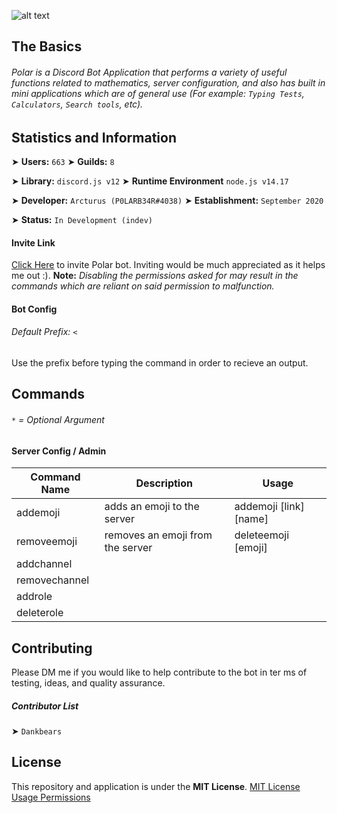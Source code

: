 
![alt text](https://cdn.discordapp.com/attachments/767584637156327484/869767759796531290/github_readme_banner.png "g")

## The Basics
###### Polar is a Discord Bot Application that performs a variety of useful functions related to mathematics, server configuration, and also has built in mini applications which are of general use (For example: `Typing Tests`, `Calculators`, `Search tools`, etc).

## Statistics and Information
➤ **Users:** `663`
➤ **Guilds:** `8`

➤ **Library:** `discord.js v12`
➤ **Runtime Environment** `node.js v14.17`

➤ **Developer:** `Arcturus (P0LARB34R#4038)`
➤ **Establishment:** `September 2020`

➤ **Status:** `In Development (indev)`

#### Invite Link
[Click Here](https://discord.com/oauth2/authorize?client_id=760553137605181541&permissions=4294967287&scope=bot 'Polar Invite Link') to invite Polar bot. Inviting would be much appreciated as it helps me out :). **Note:** _Disabling the permissions asked for may result in the commands which are reliant on said permission to malfunction._

#### Bot Config
###### Default Prefix: `<`
Use the prefix before typing the command in order to recieve an output. 

## Commands
###### `*` = Optional Argument
#### Server Config / Admin
Command Name | Description | Usage
--- | --- | ---
addemoji | adds an emoji to the server | addemoji [link] [name]
removeemoji | removes an emoji from the server | deleteemoji [emoji]
addchannel | |
removechannel | |
addrole | |
deleterole | |

## Contributing
Please DM me if you would like to help contribute to the bot in ter ms of testing, ideas, and quality assurance.

##### Contributor List
➤ `Dankbears`
## License
This repository and application is under the **MIT License**.
[MIT License Usage Permissions](https://en.wikipedia.org/wiki/MIT_License)